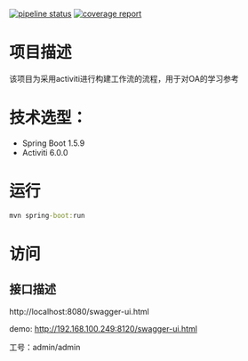 [![pipeline status](http://git.sunrizetech.cn/huangwb/webflow/badges/master/pipeline.svg)](http://git.sunrizetech.cn/huangwb/webflow/commits/master) [![coverage report](http://git.sunrizetech.cn/huangwb/webflow/badges/master/coverage.svg)](http://git.sunrizetech.cn/huangwb/webflow/commits/master)
# 项目描述

该项目为采用activiti进行构建工作流的流程，用于对OA的学习参考

# 技术选型：

* Spring Boot 1.5.9
* Activiti 6.0.0


# 运行

```cmd
mvn spring-boot:run
```

# 访问

## 接口描述
http://localhost:8080/swagger-ui.html

demo: http://192.168.100.249:8120/swagger-ui.html

工号：admin/admin

